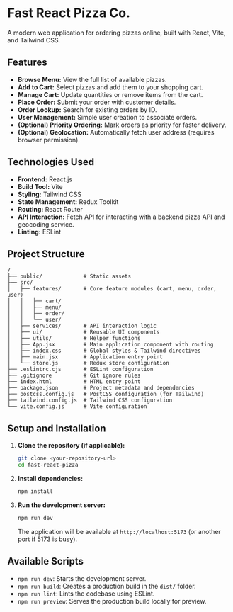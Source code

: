 # Fast React Pizza Co.

A modern web application for ordering pizzas online, built with React, Vite, and Tailwind CSS.

## Features

- **Browse Menu:** View the full list of available pizzas.
- **Add to Cart:** Select pizzas and add them to your shopping cart.
- **Manage Cart:** Update quantities or remove items from the cart.
- **Place Order:** Submit your order with customer details.
- **Order Lookup:** Search for existing orders by ID.
- **User Management:** Simple user creation to associate orders.
- **(Optional) Priority Ordering:** Mark orders as priority for faster delivery.
- **(Optional) Geolocation:** Automatically fetch user address (requires browser permission).

## Technologies Used

- **Frontend:** React.js
- **Build Tool:** Vite
- **Styling:** Tailwind CSS
- **State Management:** Redux Toolkit
- **Routing:** React Router
- **API Interaction:** Fetch API for interacting with a backend pizza API and geocoding service.
- **Linting:** ESLint

## Project Structure

```
/
├── public/             # Static assets
├── src/
│   ├── features/       # Core feature modules (cart, menu, order, user)
│   │   ├── cart/
│   │   ├── menu/
│   │   ├── order/
│   │   └── user/
│   ├── services/       # API interaction logic
│   ├── ui/             # Reusable UI components
│   ├── utils/          # Helper functions
│   ├── App.jsx         # Main application component with routing
│   ├── index.css       # Global styles & Tailwind directives
│   ├── main.jsx        # Application entry point
│   └── store.js        # Redux store configuration
├── .eslintrc.cjs       # ESLint configuration
├── .gitignore          # Git ignore rules
├── index.html          # HTML entry point
├── package.json        # Project metadata and dependencies
├── postcss.config.js   # PostCSS configuration (for Tailwind)
├── tailwind.config.js  # Tailwind CSS configuration
└── vite.config.js      # Vite configuration
```

## Setup and Installation

1.  **Clone the repository (if applicable):**
    ```bash
    git clone <your-repository-url>
    cd fast-react-pizza
    ```
2.  **Install dependencies:**
    ```bash
    npm install
    ```
3.  **Run the development server:**
    ```bash
    npm run dev
    ```
    The application will be available at `http://localhost:5173` (or another port if 5173 is busy).

## Available Scripts

- `npm run dev`: Starts the development server.
- `npm run build`: Creates a production build in the `dist/` folder.
- `npm run lint`: Lints the codebase using ESLint.
- `npm run preview`: Serves the production build locally for preview.
